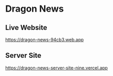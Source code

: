 
# Dragon News


## Live Website

https://dragon-news-94cb3.web.app
## Server Site

https://dragon-news-server-site-nine.vercel.app
